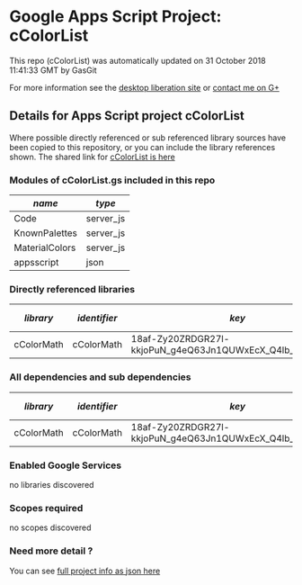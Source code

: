 # Google Apps Script Project: cColorList
This repo (cColorList) was automatically updated on 31 October 2018 11:41:33 GMT by GasGit

For more information see the [desktop liberation site](http://ramblings.mcpher.com/Home/excelquirks/drivesdk/gettinggithubready "desktop liberation") or [contact me on G+](https://plus.google.com/+BruceMcpherson "Bruce McPherson - GDE")
## Details for Apps Script project cColorList
Where possible directly referenced or sub referenced library sources have been copied to this repository, or you can include the library references shown. 
The shared link for [cColorList is here](https://script.google.com/d/1kSRS6JmYWHYWGFtDfnwPSCTgkE5yDJJjWb5lrh7SWRzervM4h1kzuc2I/edit?usp=sharing "open in the GAS IDE")

### Modules of cColorList.gs included in this repo
*name*|*type*
--- | --- 
Code| server_js
KnownPalettes| server_js
MaterialColors| server_js
appsscript| json
### Directly referenced libraries
*library*|*identifier*|*key*|*version*|*dev mode*|*source*|
--- | --- | --- | --- | --- | --- 
cColorMath| cColorMath|18af-Zy20ZRDGR27l-kkjoPuN_g4eQ63Jn1QUWxEcX_Q4lb_qfWid5VRQ|2|no|[here](libraries/cColorMath "library source")
### All dependencies and sub dependencies
*library*|*identifier*|*key*|*version*|*dev mode*|*source*|
--- | --- | --- | --- | --- | --- 
cColorMath| cColorMath|18af-Zy20ZRDGR27l-kkjoPuN_g4eQ63Jn1QUWxEcX_Q4lb_qfWid5VRQ|2|no|[here](libraries/cColorMath "library source")
### Enabled Google Services
no libraries discovered
### Scopes required
no scopes discovered
### Need more detail ?
You can see [full project info as json here](info.json)
